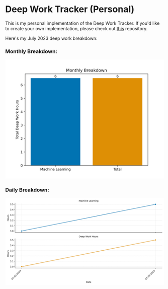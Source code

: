 # Deep Work Tracker (Personal)

This is my personal implementation of the Deep Work Tracker. If you'd like to create your own implementation, please check out [this](https://github.com/BMCARDONA/deep_work_tracker) repository.
 
Here's my July 2023 deep work breakdown: 

 ### Monthly Breakdown: 
![Bar Chart](July_2023/figures/monthly_breakdown.png) 

 ### Daily Breakdown: 
![Facet Plot](July_2023/figures/daily_breakdown.png)